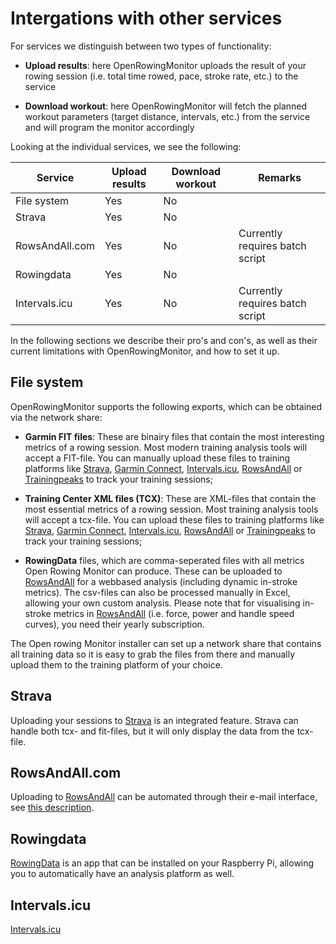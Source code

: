 # Intergations with other services

For services we distinguish between two types of functionality:

* **Upload results**: here OpenRowingMonitor uploads the result of your rowing session (i.e. total time rowed, pace, stroke rate, etc.) to the service

*  **Download workout**: here OpenRowingMonitor will fetch the planned workout parameters (target distance, intervals, etc.) from the service and will program the monitor accordingly

Looking at the individual services, we see the following:

| Service | Upload results | Download workout | Remarks |
|---|---|---|---|
| File system | Yes | No | |
| Strava | Yes | No | |
| RowsAndAll.com | Yes | No | Currently requires batch script |
| Rowingdata | Yes | No | |
| Intervals.icu | Yes | No | Currently requires batch script |

In the following sections we describe their pro's and con's, as well as their current limitations with OpenRowingMonitor, and how to set it up.

## File system

OpenRowingMonitor supports the following exports, which can be obtained via the network share:

* **Garmin FIT files**: These are binairy files that contain the most interesting metrics of a rowing session. Most modern training analysis tools will accept a FIT-file. You can manually upload these files to training platforms like [Strava](https://www.strava.com), [Garmin Connect](https://connect.garmin.com), [Intervals.icu](https://intervals.icu/), [RowsAndAll](https://rowsandall.com/) or [Trainingpeaks](https://trainingpeaks.com) to track your training sessions;

* **Training Center XML files (TCX)**: These are XML-files that contain the most essential metrics of a rowing session. Most training analysis tools will accept a tcx-file. You can upload these files to training platforms like [Strava](https://www.strava.com), [Garmin Connect](https://connect.garmin.com), [Intervals.icu](https://intervals.icu/), [RowsAndAll](https://rowsandall.com/) or [Trainingpeaks](https://trainingpeaks.com) to track your training sessions;

* **RowingData** files, which are comma-seperated files with all metrics Open Rowing Monitor can produce. These can be  uploaded to [RowsAndAll](https://rowsandall.com/) for a webbased analysis (including dynamic in-stroke metrics). The csv-files can also be processed manually in Excel, allowing your own custom analysis. Please note that for visualising in-stroke metrics in [RowsAndAll](https://rowsandall.com/) (i.e. force, power and handle speed curves), you need their yearly subscription.

 The Open rowing Monitor installer can set up a network share that contains all training data so it is easy to grab the files from there and manually upload them to the training platform of your choice.

## Strava

Uploading your sessions to [Strava](https://www.strava.com) is an integrated feature. Strava can handle both tcx- and fit-files, but it will only display the data from the tcx-file.

## RowsAndAll.com

Uploading to [RowsAndAll](https://rowsandall.com/) can be automated through their e-mail interface, see [this description](https://rowsandall.com/rowers/developers/).

## Rowingdata

[RowingData](https://pypi.org/project/rowingdata/) is an app that can be installed on your Raspberry Pi, allowing you to automatically have an analysis platform as well.

## Intervals.icu

[Intervals.icu](https://intervals.icu/)

